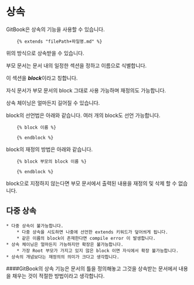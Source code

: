 # 상속

GitBook은 상속의 기능을 사용할 수 있습니다.

```
    {% extends "filePath+파일명.md" %}
```

위의 방식으로 상속받을 수 있습니다.

부모 문서는 문서 내의 일정한 섹션을 정하고 이름으로 식별합니다.

이 섹션을 ***block***이라고 칭합니다.

자식 문서가 부모 문서의 block 그대로 사용 가능하며 재정의도 가능합니다.

상속 체이닝은 얼마든지 길어질 수 있습니다.

block의 선언법은 아래와 같습니다.
여러 개의 block도 선언 가능합니다.

```
    {% block 이름 %}
    
    {% endblock %}
```

block의 재정의 방법은 아래와 같습니다.

```
    {% block 부모의 block 이름 %}
    
    {% endblock %}
```

block으로 지정하지 않는다면 부모 문서에서 출력된 내용을 재정의 및 삭제 할 수 없습니다.

## 다중 상속
    * 다중 상속이 불가능합니다.
        * 다중 상속을 시도하면 나중에 선언한 extends 키워드가 덮어씌게 됩니다.
        * 같은 이름의 block이 존재한다면 compile error 이 발생합니다.
    * 상속 체이닝은 얼마든지 가능하지만 확장은 불가능합니다.
        * 가장 Root 부모가 가지고 있지 않은 block 이면 자식에서 확장 불가능합니다.
    * 상속의 개념보다는 재정의의 의미가 크다고 생각합니다.
    
####GitBook의 상속 기능은 문서의 틀을 정의해놓고 그것을 상속받는 문서에서 내용을 채우는 것이 적절한 방법이라고 생각합니다.
